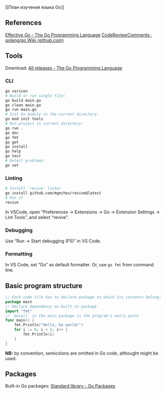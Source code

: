 [[План изучения языка Go]]

## References
[Effective Go - The Go Programming Language](https://go.dev/doc/effective_go)
[CodeReviewComments · golang/go Wiki (github.com)](https://github.com/golang/go/wiki/CodeReviewComments)
## Tools
Download: [All releases - The Go Programming Language](https://go.dev/dl/)
### CLI
```Bash
go version
# Build or run single file:
go build main.go
go clean main.go
go run main.go
# Init Go module in the current directory:
go mod init tools
# Run project in current directory:
go run .
go doc
go fmt
go get
go install
go help
go test
# Detect problems:
go vet
```
### Linting
```Bash
# Install `revive` linter
go install github.com/mgechev/revive@latest
# Run it
revive
```
In VSCode, open “Preferences → Extensions → Go → Extension Settings → Lint Tools”, and select “revive”.
### Debugging
Use “Run → Start debugging (F5)” in VS Code.
### Formatting
In VS Code, set “Go” as default formatter. Or, use `go fmt` from command line.
## Basic program structure
```Go
// Each code file has to declare package to which its contents belong:
package main
// Declare dependency on built-in package
import "fmt"
// `main()` in the main package is the program's entry point
func main() {
	fmt.Println("Hello, Go world!")
	for i := 0; i < 5; i++ {
		fmt.Println(i)
	}
}
```
**NB:** by convention, semicolons are omitted in Go code, althought might be used.
## Packages
Built-in Go packages: [Standard library - Go Packages](https://pkg.go.dev/std)